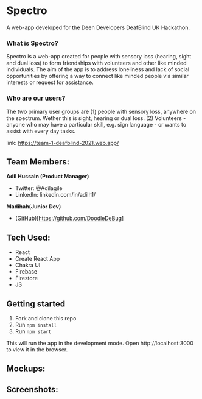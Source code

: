 # Spectro

A web-app developed for the Deen Developers DeafBlind UK Hackathon.

### What is Spectro?
Spectro is a web-app created for people with sensory loss (hearing, sight and dual loss) to form friendships with volunteers and other like minded individuals. The aim of the app is to address loneliness and lack of social opportunities by offering a way to connect like minded people via similar interests or request for assistance. 

### Who are our users?
The two primary user groups are (1) people with sensory loss, anywhere on the spectrum. Wether this is sight, hearing or dual loss. (2) Volunteers - anyone who may have a particular skill, e.g. sign language - or wants to assist with every day tasks. 

link: https://team-1-deafblind-2021.web.app/

## Team Members:

**Adil Hussain (Product Manager)**
- Twitter: @Adilagile
- LinkedIn: linkedin.com/in/adilh1/ 

**Madihah(Junior Dev)**
- (GitHub)[https://github.com/DoodleDeBug]

## Tech Used:

- React
- Create React App
- Chakra UI
- Firebase
- Firestore
- JS

## Getting started

1. Fork and clone this repo
2. Run `npm install`
3. Run `npm start`

This will run the app in the development mode. Open http://localhost:3000 to view it in the browser.

## Mockups:

## Screenshots:


